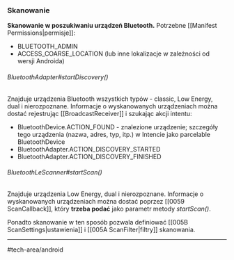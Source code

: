 ### Skanowanie
**Skanowanie w poszukiwaniu urządzeń Bluetooth.**
Potrzebne [[Manifest Permissions|permisje]]: 
- BLUETOOTH_ADMIN
- ACCESS_COARSE_LOCATION (lub inne lokalizacje w zależności od wersji Androida)

###### BluetoothAdapter#startDiscovery()
Znajduje urządzenia Bluetooth wszystkich typów - classic, Low Energy, dual i nierozpoznane. Informacje o wyskanowanych urządzeniach można dostać rejestrując [[BroadcastReceiver]] i  szukając akcji intentu:
- BluetoothDevice.ACTION_FOUND - znalezione urządzenie; szczegóły tego urządzenia (nazwa, adres, typ, itp.) w Intencie jako parcelable BluetoothDevice
- BluetoothAdapter.ACTION_DISCOVERY_STARTED
- BluetoothAdapter.ACTION_DISCOVERY_FINISHED

###### BluetoothLeScanner#startScan()
Znajduje urządzenia Low Energy, dual i nierozpoznane.
Informacje o wyskanowanych urządzeniach można dostać poprzez [[0059 ScanCallback]], który **trzeba podać** jako parametr metody _startScan()_.

Ponadto skanowanie w ten sposób pozwala definiować [[005B ScanSettings|ustawienia]] i [[005A ScanFilter|filtry]] skanowania.

---
#tech-area/android 